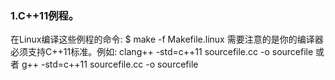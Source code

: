 
### 1.C++11例程。
在Linux编译这些例程的命令:
$ make -f Makefile.linux
需要注意的是你的编译器必须支持C++11标准。例如:
clang++ -std=c++11 sourcefile.cc -o sourcefile 
或者
g++ -std=c++11 sourcefile.cc -o sourcefile 

